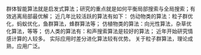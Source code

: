群体智能算法就是启发式算法；研究的重点就是如何平衡局部搜索与全局搜索；有效逃离局部最优解；
近几年比较活跃的算法有如下：
仿动物类的算法：粒子群优化，蚂蚁优化，鱼群算法，蜂群算法等；
仿植物类的算法：向光性算法，杂草优化算法，等等；
仿人类的算法有：和声搜索算法是较好的算法；
近年开始研究情感计算的人较多。
实际应用时差分进化算法较有优势。
关于粒子群算法，理论成熟，应用广泛。